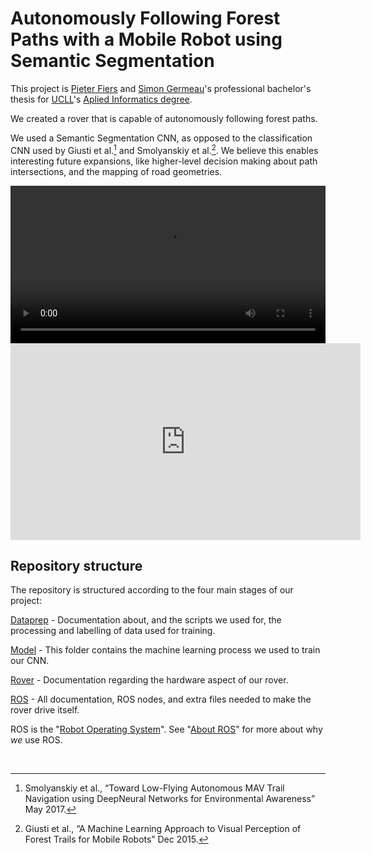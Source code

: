 # Autonomously Following Forest Paths with a Mobile Robot using Semantic Segmentation

This project is [Pieter Fiers](https://pfiers.net) and
 [Simon Germeau](https://github.com/GermeauSimon)'s professional bachelor's thesis for [UCLL](https://www.ucll.be/)'s [Aplied Informatics degree](http://onderwijsaanbod.leuven.ucll.be/opleidingen/n/SC_52335187.htm).

We created a rover that is capable of autonomously following forest paths. 

We used a Semantic Segmentation CNN, as opposed to the classification CNN 
used by Giusti et al.[^1] and Smolyanskiy et al.[^2]. We believe this enables 
interesting future expansions, like higher-level decision making about path 
intersections, and the mapping of road geometries.

<video width="100%" controls>
    <source src="intro.webm" type="video/webm">
</video>

<iframe width="560" height="315" src="https://www.youtube.com/embed/SpPcj6MqQEs" frameborder="0" allow="accelerometer; autoplay; clipboard-write; encrypted-media; gyroscope; picture-in-picture" allowfullscreen></iframe>

## Repository structure

The repository is structured according to the four main stages of our project:

[Dataprep](dataprep/README.md) - Documentation about, and the scripts we used for, the processing and labelling 
of data used for training.

[Model](model/README.md) - This folder contains the machine learning process we used to train our CNN.

[Rover](rover/README.md) - Documentation regarding the hardware aspect of our rover.

[ROS](ros/README.md) - All documentation, ROS nodes, and extra files needed to make the rover drive
itself.

ROS is the "[Robot Operating System](https://www.ros.org/)". See 
"[About ROS](ros/about-ros)" for more about why *we* use ROS.

<br>

[^1]: Smolyanskiy et al., “Toward Low-Flying Autonomous MAV Trail Navigation using DeepNeural Networks for Environmental Awareness” May 2017.  
[^2]: Giusti et al., “A Machine Learning Approach to Visual Perception of Forest Trails for Mobile Robots” Dec 2015. 
